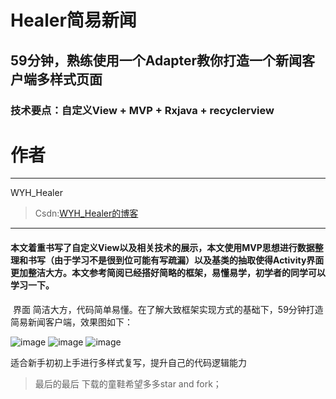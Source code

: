 # Healer简易新闻
## 59分钟，熟练使用一个Adapter教你打造一个新闻客户端多样式页面
### 技术要点：自定义View + MVP + Rxjava + recyclerview 
# 作者 #
---

WYH_Healer 

>Csdn:[WYH_Healer的博客](http://blog.csdn.net/wyh_healer)

---
#### 本文着重书写了自定义View以及相关技术的展示，本文使用MVP思想进行数据整理和书写（由于学习不是很到位可能有写疏漏）以及基类的抽取使得Activity界面更加整洁大方。本文参考简阅已经搭好简略的框架，易懂易学，初学者的同学可以学习一下。
 界面 简洁大方，代码简单易懂。在了解大致框架实现方式的基础下，59分钟打造简易新闻客户端，效果图如下：
 
  ![image](https://github.com/wyhnihaook/NewsClient/raw/master/img/news0.png)
  ![image](https://github.com/wyhnihaook/NewsClient/raw/master/img/news1.png)
  ![image](https://github.com/wyhnihaook/NewsClient/raw/master/img/news2.png)
 
 适合新手初初上手进行多样式复写，提升自己的代码逻辑能力
 >最后的最后   下载的童鞋希望多多star and fork；
